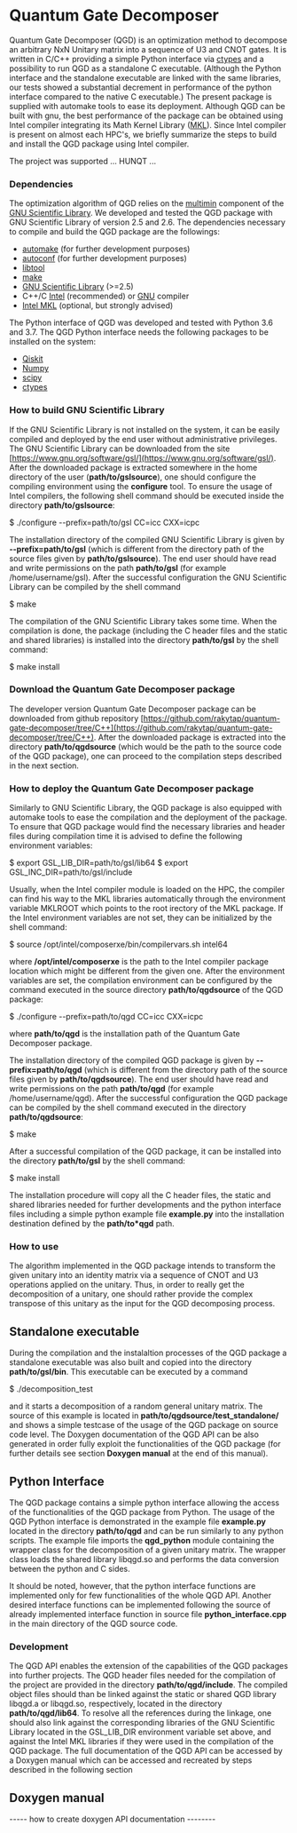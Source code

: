 # Quantum Gate Decomposer

Quantum Gate Decomposer (QGD) is an optimization method to decompose an arbitrary NxN Unitary matrix into a sequence of U3 and CNOT gates. 
It is written in C/C++ providing a simple Python interface via [ctypes](https://docs.python.org/3/library/ctypes.html) and a possibility to run QGD as a standalone C executable.
(Although the Python interface and the standalone executable are linked with the same libraries, our tests showed a substantial decrement in performance of the python interface compared to the native C executable.)
The present package is supplied with automake tools to ease its deployment.
Although QGD can be built with gnu, the best performance of the package can be obtained using Intel compiler integrating its Math Kernel Library ([MKL](https://software.intel.com/content/www/us/en/develop/tools/math-kernel-library.html)). 
Since Intel compiler is present on almost each HPC's, we briefly summarize the steps to build and install the QGD package using Intel compiler.

The project was supported ... HUNQT ...

### Dependencies

The optimization algorithm of QGD relies on the [multimin](https://www.gnu.org/software/gsl/doc/html/multimin.html) component of the [GNU Scientific Library](https://www.gnu.org/software/gsl/doc/html/index.html). 
We developed and tested the QGD package with GNU Scientific Library of version 2.5 and 2.6.
The dependencies necessary to compile and build the QGD package are the followings:

* [automake](https://www.gnu.org/software/automake/) (for further development purposes)
* [autoconf](https://www.gnu.org/software/autoconf/) (for further development purposes)
* [libtool](https://www.gnu.org/software/libtool/)
* [make](https://www.gnu.org/software/make/)
* [GNU Scientific Library](https://www.gnu.org/software/gsl/doc/html/index.html) (>=2.5)
* C++/C [Intel](https://software.intel.com/content/www/us/en/develop/tools/compilers/c-compilers.html) (recommended) or [GNU](https://gcc.gnu.org/) compiler
* [Intel MKL](https://software.intel.com/content/www/us/en/develop/tools/math-kernel-library.html) (optional, but strongly advised)

The Python interface of QGD was developed and tested with Python 3.6 and 3.7.
The QGD Python interface needs the following packages to be installed on the system:

* [Qiskit](https://qiskit.org/documentation/install.html)
* [Numpy](https://numpy.org/install/)
* [scipy](https://www.scipy.org/install.html)
* [ctypes](https://docs.python.org/3/library/ctypes.html)



### How to build GNU Scientific Library

If the GNU Scientific Library is not installed on the system, it can be easily compiled and deployed by the end user without administrative privileges.
The GNU Scientific Library can be downloaded from the site [https://www.gnu.org/software/gsl/](https://www.gnu.org/software/gsl/).
After the downloaded package is extracted somewhere in the home directory of the user (**path/to/gslsource**), one should configure the compiling environment using the **configure** tool.
To ensure the usage of Intel compilers, the following shell command should be executed inside the directory **path/to/gslsource**:

$ ./configure --prefix=path/to/gsl CC=icc CXX=icpc

The installation directory of the compiled GNU Scientific Library is given by **--prefix=path/to/gsl** (which is different from the directory path of 
the source files given by **path/to/gslsource**).
The end user should have read and write permissions on the path **path/to/gsl** (for example /home/username/gsl).
After the successful configuration the GNU Scientific Library can be compiled by the shell command

$ make

The compilation of the GNU Scientific Library takes some time. When the compilation is done, the package (including the C header files and the static and shared libraries) is installed into the directory **path/to/gsl** by the shell command:

$ make install

### Download the Quantum Gate Decomposer package

The developer version Quantum Gate Decomposer package can be downloaded from github repository [https://github.com/rakytap/quantum-gate-decomposer/tree/C++](https://github.com/rakytap/quantum-gate-decomposer/tree/C++).
After the downloaded package is extracted into the directory **path/to/qgdsource** (which would be the path to the source code of the QGD package), one can proceed to the compilation steps described in the next section.

### How to deploy the Quantum Gate Decomposer package

Similarly to GNU Scientific Library, the QGD package is also equipped with automake tools to ease the compilation and the deployment of the package.
To ensure that QGD package would find the necessary libraries and header files during compilation time it is advised to define the following environment variables:

$ export GSL_LIB_DIR=path/to/gsl/lib64
$ export GSL_INC_DIR=path/to/gsl/include

Usually, when the Intel compiler module is loaded on the HPC, the compiler can find his way to the MKL libraries automatically through the environment variable MKLROOT which points to the root irectory of the MKL package. 
If the Intel environment variables are not set, they can be initialized by the shell command:

$ source /opt/intel/composerxe/bin/compilervars.sh intel64

where **/opt/intel/composerxe** is the path to the Intel compiler package location which might be different from the given one.
After the environment variables are set, the compilation environment can be configured by the command executed in the source directory **path/to/qgdsource** of the QGD package:

$ ./configure --prefix=path/to/qgd CC=icc CXX=icpc

where **path/to/qgd** is the installation path of the Quantum Gate Decomposer package.

The installation directory of the compiled QGD package is given by **--prefix=path/to/qgd** (which is different from the directory path of the source files given by **path/to/qgdsource**).
The end user should have read and write permissions on the path **path/to/qgd** (for example /home/username/qgd).
After the successful configuration the QGD package can be compiled by the shell command executed in the directory **path/to/qgdsource**:

$ make

After a successful compilation of the QGD package, it can be installed into the directory **path/to/gsl** by the shell command:

$ make install

The installation procedure will copy all the C header files, the static and shared libraries needed for further developments and the python interface files including a simple python example file **example.py** into the installation destination defined by the **path/to*qgd** path.


### How to use

The algorithm implemented in the QGD package intends to transform the given unitary into an identity matrix via a sequence of CNOT and U3 operations applied on the unitary. 
Thus, in order to really get the decomposition of a unitary, one should rather provide the complex transpose of this unitary as the input for the QGD decomposing process.

## Standalone executable

During the compilation and the instalaltion processes of the QGD package a standalone executable was also built and copied into the directory **path/to/gsl/bin**. 
This executable can be executed by a command

$ ./decomposition_test

and it starts a decomposition of a random general unitary matrix. 
The source of this example is located in **path/to/qgdsource/test_standalone/** and shows a simple testcase of the usage of the QGD package on source code level. 
The Doxygen documentation of the QGD API can be also generated in order fully exploit the functionalities of the QGD package (for further details see section **Doxygen manual** at the end of this manual).

## Python Interface

The QGD package contains a simple python interface allowing the access of the functionalities of the QGD package from Python. 
The usage of the QGD Python interface is demonstrated in the example file **example.py** located in the directory **path/to/qgd** and can be run similarly to any python scripts.
The example file imports the **qgd_python** module containing the wrapper class for the decomposition of a given unitary matrix.
The wrapper class loads the shared library libqgd.so and performs the data conversion between the python and C sides.

It should be noted, however, that the python interface functions are implemented only for few functionalities of the whole QGD API. 
Another desired interface functions can be implemented following the source of already implemented interface function in source file **python_interface.cpp** in the main directory of the QGD source code.


### Development

The QGD API enables the extension of the capabilities of the QGD packages into further projects. 
The QGD header files needed for the compilation of the project are provided in the directory **path/to/qgd/include**. 
The compiled object files should than be linked against the static or shared QGD library libqgd.a or libqgd.so, respectively,
located in the directory **path/to/qgd/lib64**.
To resolve all the references during the linkage, one should also link against the corresponding libraries of the 
GNU Scientific Library located in the GSL_LIB_DIR environment variable set above, and against the Intel MKL libraries if they were used in the compilation of the QGD package.
The full documentation of the QGD API can be accessed by a Doxygen manual which can be accessed and recreated by steps described in the following section

## Doxygen manual

----- how to create doxygen API documentation --------
